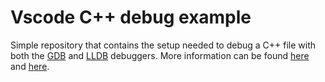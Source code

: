 # Vscode C++ debug example

Simple repository that contains the setup needed to debug a C++ file with both the [GDB](https://www.gnu.org/software/gdb/)
and [LLDB](https://lldb.llvm.org/) debuggers. More information can be found
[here](https://github.com/microsoft/vscode-cpptools/issues/5415) and [here](https://code.visualstudio.com/docs/cpp/config-linux).
